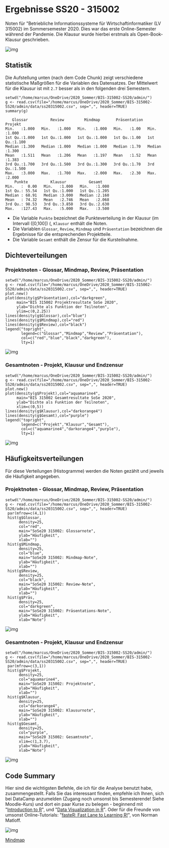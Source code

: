 
# Ergebnisse SS20 - 315002

Noten für "Betriebliche Informationssysteme für
Wirtschaftinformatiker (LV 315002) im Sommersemester 2020. Dies
war das erste Online-Semester während der Pandemie. Die Klausur
wurde hierbei erstmals als Open-Book-Klausur geschrieben.

![img](https://media.giphy.com/media/xT0xeB1qmLLqVgJwFq/giphy.gif)


## Statistik

Die Aufstellung unten (nach dem Code Chunk) zeigt verschiedene
statistische Maßgrößen für die Variablen des Datensatzes. Der
Mittelwert für die Klausur ist mit `2.7` besser als in den
folgenden drei Semestern. 

    setwd("/home/marcus/OneDrive/2020_Sommer/BIS-315002-SS20/admin/")
    g <- read.csv(file="/home/marcus/OneDrive/2020_Sommer/BIS-315002-SS20/admin/data/ss20315002.csv", sep=",", header=TRUE)
    summary(g)

       Glossar          Review         Mindmap       Präsentation     Projekt     
    Min.   :1.000   Min.   :1.000   Min.   :1.000   Min.   :1.00   Min.   :1.000  
    1st Qu.:1.000   1st Qu.:1.000   1st Qu.:1.000   1st Qu.:1.00   1st Qu.:1.100  
    Median :1.300   Median :1.000   Median :1.000   Median :1.70   Median :1.300  
    Mean   :1.511   Mean   :1.206   Mean   :1.197   Mean   :1.52   Mean   :1.383  
    3rd Qu.:1.700   3rd Qu.:1.500   3rd Qu.:1.300   3rd Qu.:1.70   3rd Qu.:1.500  
    Max.   :3.000   Max.   :1.700   Max.   :2.000   Max.   :2.30   Max.   :2.000  
        Punkte          Klausur          Gesamt     
    Min.   :  0.00   Min.   :1.000   Min.   :1.000  
    1st Qu.: 55.54   1st Qu.:1.000   1st Qu.:1.205  
    Median : 68.91   Median :3.000   Median :2.160  
    Mean   : 74.32   Mean   :2.746   Mean   :2.068  
    3rd Qu.: 98.53   3rd Qu.:3.850   3rd Qu.:2.630  
    Max.   :127.43   Max.   :5.000   Max.   :3.500

-   Die Variable `Punkte` bezeichnet die Punkteverteilung in der
    Klausur (im Intervall \([0,100]\) (, `Klausur` enthält die Noten.
-   Die Variablen `Glossar`, `Review`, `Mindmap` und
    `Präsentation` bezeichnen die Ergebnisse für die
    entsprechenden Projektteile.
-   Die Variable `Gesamt` enthält die Zensur für die Kursteilnahme.


## Dichteverteilungen


### Projektnoten - Glossar, Mindmap, Review, Präsentation

    setwd("/home/marcus/OneDrive/2020_Sommer/BIS-315002-SS20/admin/")
    g <- read.csv(file="/home/marcus/OneDrive/2020_Sommer/BIS-315002-SS20/admin/data/ss20315002.csv", sep=",", header=TRUE)
    plot.new()
    plot(density(g$Präsentation),col="darkgreen",
         main="BIS 315002 Projektresultate SoSe 2020",
         ylab="Dichte als Funktion der Teilnoten",
         ylim=c(0,2.25))
    lines(density(g$Glossar),col="blue")
    lines(density(g$Mindmap),col="red")
    lines(density(g$Review),col="black")
    legend("topright",
           legend=c("Glossar","Mindmap","Review","Präsentation"),
           col=c("red","blue","black","darkgreen"),
           lty=1)

![img](https://github.com/birkenkrahe/grades/blob/main/data/grades_dichte_projekt_ss20.png "Verteilung der Teilnoten über Projektteile hinweg")


### Gesamtnoten - Projekt, Klausur und Endzensur

    setwd("/home/marcus/OneDrive/2020_Sommer/BIS-315002-SS20/admin/")
    g <- read.csv(file="/home/marcus/OneDrive/2020_Sommer/BIS-315002-SS20/admin/data/ss20315002.csv", sep=",", header=TRUE)
    plot.new()
    plot(density(g$Projekt),col="aquamarine4",
         main="BIS 315002 Gesamtresultate SoSe 2020",
         ylab="Dichte als Funktion der Teilnoten",
         xlim=c(0,5))
    lines(density(g$Klausur),col="darkorange4")
    lines(density(g$Gesamt),col="purple")
    legend("topright",
           legend=c("Projekt","Klausur","Gesamt"),
           col=c("aquamarine4","darkorange4","purple"),
           lty=1)

![img](https://github.com/birkenkrahe/grades/blob/main/data/grades_dichte_gesamt_ss20.png "Verteilung der Teilnoten für Projekt-, Klausur-, und Gesamtnoten")


## Häufigkeitsverteilungen

Für diese Verteilungen (Histogramme) werden die Noten gezählt und
jeweils die Häufigkeit angegeben. 


### Projektnoten - Glossar, Mindmap, Review, Präsentation

    setwd("/home/marcus/OneDrive/2020_Sommer/BIS-315002-SS20/admin/")
    g <- read.csv(file="/home/marcus/OneDrive/2020_Sommer/BIS-315002-SS20/admin/data/ss20315002.csv", sep=",", header=TRUE)
     par(mfrow=c(4,1))
     hist(g$Glossar,
          density=25,
          col="red",
          main="SoSe20 315002: Glossarnote",
          ylab="Häufigkeit",
          xlab="")
     hist(g$Mindmap,
          density=25,
          col="blue",
          main="SoSe20 315002: Mindmap-Note",
          ylab="Häufigkeit",
          xlab="")
     hist(g$Review,
          density=25,
          col="black",
          main="SoSe20 315002: Review-Note",
          ylab="Häufigkeit",
          xlab="")
     hist(g$Präs,
          density=25,
          col="darkgreen",
          main="SoSe20 315002: Präsentations-Note",
          ylab="Häufigkeit",
          xlab="Note")

![img](https://github.com/birkenkrahe/grades/blob/main/data/grades_hist_projekt_ss20.png "Histogramm der Noten für verschiedene Projektteile")


### Gesamtnoten - Projekt, Klausur und Endzensur

    setwd("/home/marcus/OneDrive/2020_Sommer/BIS-315002-SS20/admin/")
    g <- read.csv(file="/home/marcus/OneDrive/2020_Sommer/BIS-315002-SS20/admin/data/ss20315002.csv", sep=",", header=TRUE)
     par(mfrow=c(3,1))
     hist(g$Projekt,
          density=25,
          col="aquamarine4",
          main="SoSe20 315002: Projektnote",
          ylab="Häufigkeit",
          xlab="")
     hist(g$Klausur,
          density=25,
          col="darkorange4",
          main="SoSe20 315002: Klausurnote",
          ylab="Häufigkeit",
          xlab="")
     hist(g$Gesamt,
          density=25,
          col="purple",
          main="SoSe20 315002: Gesamtnote",
          xlim=c(1,3.7),
          ylab="Häufigkeit",
          xlab="Note")

![img](https://github.com/birkenkrahe/grades/blob/main/data/grades_hist_ss20.png "Histogramm der Noten für Projekt (50%), Klausur (50%) und Gesamtergebnis")


## Code Summary

Hier sind die wichtigsten Befehle, die ich für die Analyse
benutzt habe, zusammengestellt. Falls Sie das interessant finden,
empfehle ich Ihnen, sich bei DataCamp anzumelden (Zugang noch
umsonst bis Semesterende! Siehe Moodle-Kurs) und dort ein paar
Kurse zu belegen - beginnend mit "[Introduction to R](https://learn.datacamp.com/courses/free-introduction-to-r)", und "[Data
Visualization in R](https://learn.datacamp.com/courses/data-visualization-in-r)". Oder für die Freunde von umsonst
Online-Tutorials: "[fasteR: Fast Lane to Learning R!](https://github.com/matloff/fasteR#faster-fast-lane-to-learning-r)", von Norman
Matloff.

![img](https://github.com/birkenkrahe/grades/blob/main/data/analyze_grades.png)

[Mindmap](https://www.xmind.net/m/QtrHj6/#)

